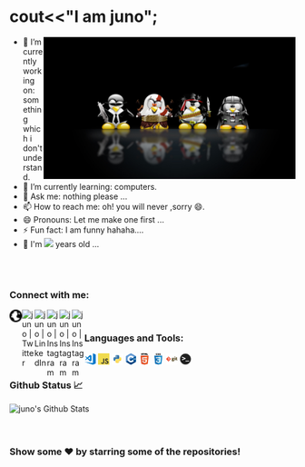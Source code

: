 # cout<<"I am juno";

<code><img align ="right" height="250" src="https://github.com/kingjuno/kingjuno/blob/master/111868.jpg"></code>

- 🔭 I’m currently working on: something which i don't understand.
- 🌱 I’m currently learning: computers.
- 💬 Ask me: nothing please ...
- 📫 How to reach me: oh! you will never ,sorry 😄.
- 😄 Pronouns: Let me make one first ...
- ⚡ Fun fact: I am funny hahaha....
- :space_invader: I'm <img src="https://render.githubusercontent.com/render/math?math=\sum_{1}^{18}   1"> years old ...

<br>
<br>

### Connect with me:

[<img align="left" alt="xorring.wordpress.com" width="22px" src="https://raw.githubusercontent.com/iconic/open-iconic/master/svg/globe.svg" />][website]
[<img align="left" alt="juno | Twitter" width="22px" src="https://cdn.jsdelivr.net/npm/simple-icons@v3/icons/twitter.svg" />][twitter]
[<img align="left" alt="juno | LinkedIn" width="22px" src="https://cdn.jsdelivr.net/npm/simple-icons@v3/icons/linkedin.svg" />][linkedin]
[<img align="left" alt="juno | Instagram" width="22px" src="https://cdn.jsdelivr.net/npm/simple-icons@v3/icons/instagram.svg" />][instagram]
[<img align="left" alt="juno | Instagram" width="22px" src="https://cdn.jsdelivr.net/npm/simple-icons@v3/icons/telegram.svg" />][telegram]
[<img align="left" alt="juno | Instagram" width="22px" src="https://cdn.jsdelivr.net/npm/simple-icons@v3/icons/gmail.svg" />][gmail]

<br>

### Languages and Tools:

<code><img height="20" src="https://raw.githubusercontent.com/github/explore/80688e429a7d4ef2fca1e82350fe8e3517d3494d/topics/visual-studio-code/visual-studio-code.png"></code>
<code><img height="20" src="https://raw.githubusercontent.com/github/explore/80688e429a7d4ef2fca1e82350fe8e3517d3494d/topics/javascript/javascript.png"></code>
<code><img height="20" src="https://raw.githubusercontent.com/github/explore/80688e429a7d4ef2fca1e82350fe8e3517d3494d/topics/python/python.png"></code>
<code><img height="20" src="https://raw.githubusercontent.com/github/explore/80688e429a7d4ef2fca1e82350fe8e3517d3494d/topics/cpp/cpp.png"></code>
<code><img height = "20" src = "https://raw.githubusercontent.com/github/explore/80688e429a7d4ef2fca1e82350fe8e3517d3494d/topics/html/html.png"></code>
<code><img height = "20" src = "https://raw.githubusercontent.com/github/explore/80688e429a7d4ef2fca1e82350fe8e3517d3494d/topics/css/css.png"></code>
<code><img height="20" src="https://raw.githubusercontent.com/github/explore/80688e429a7d4ef2fca1e82350fe8e3517d3494d/topics/git/git.png"></code>
<code><img height="20" src="https://raw.githubusercontent.com/github/explore/80688e429a7d4ef2fca1e82350fe8e3517d3494d/topics/terminal/terminal.png"></code>

### Github Status 📈 
<img align="left" alt="juno's Github Stats" src="https://github-readme-stats.codestackr.vercel.app/api?username=kingjuno&show_icons=true&hide_border=true" />
<br />
<br>
<br>

### Show some ❤️ by starring some of the repositories!



[website]: https://kingjuno.me
[twitter]: https://twitter.com/king__juno
[instagram]: https://instagram.com/geo__jolly
[linkedin]: https://linkedin.com/in/king-juno
[telegram]: https://t.me/king_juno
[gmail]: mailto:junonium@gmail.com

